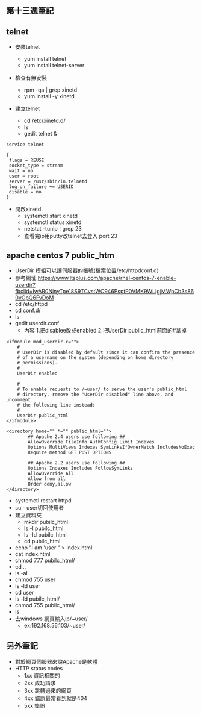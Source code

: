 ## 第十三週筆記
## telnet
* 安裝telnet
  * yum install telnet
  * yum install telnet-server
* 檢查有無安裝
  * rpm -qa | grep xinetd
  * yum install -y xinetd

* 建立telnet
  * cd /etc/xinetd.d/
  * ls
  * gedit telnet &
```
service telnet

{
 flags = REUSE
 socket_type = stream
 wait = no
 user = root
 server = /usr/sbin/in.telnetd
 log_on_failure += USERID
 disable = no
}
```
* 開啟xinetd
  * systemctl start xinetd
  * systemctl status xinetd
  * netstat -tunlp | grep 23
  * 查看完ip用putty改telnet去登入 port 23



## apache centos 7 public_htm
* UserDir 模組可以讓伺服器的帳號(檔案位置/etc/httpdconf.d)
* 參考網址 https://www.ltsplus.com/apache/rhel-centos-7-enable-userdir?fbclid=IwAR0NinyTpe18S9TCvstWC946PsptP0VMK9WLIgjMWpCb3s860vOpQ6FvDoM
* cd /etc/httpd
* cd conf.d/
* ls
* gedit userdir.conf
  * 內容  1.把disablee改成enabled 2.把UserDir public_html前面的#拿掉
```
<ifmodule mod_userdir.c="">
    #
    # UserDir is disabled by default since it can confirm the presence
    # of a username on the system (depending on home directory
    # permissions).
    #
    UserDir enabled 
 
    #
    # To enable requests to /~user/ to serve the user's public_html
    # directory, remove the "UserDir disabled" line above, and uncomment
    # the following line instead:
    #
    UserDir public_html
</ifmodule>
 
<directory home="" *="" public_html="">
        ## Apache 2.4 users use following ##
        AllowOverride FileInfo AuthConfig Limit Indexes
        Options MultiViews Indexes SymLinksIfOwnerMatch IncludesNoExec
        Require method GET POST OPTIONS
 
        ## Apache 2.2 users use following ##
        Options Indexes Includes FollowSymLinks        
        AllowOverride All
        Allow from all
        Order deny,allow
</directory>
```
* systemctl restart httpd
* su - user切回使用者
* 建立資料夾
  * mkdir pubilc_html
  * ls -l pubilc_html
  * ls -ld pubilc_html
  * cd pubilc_html
* echo "I am 'user'" > index.html
* cat index.html
* chmod 777 pubilc_html/
* cd ..
* ls -al
* chmod 755 user
* ls -ld user
* cd user
* ls -ld pubilc_html/
* chmod 755 pubilc_html/
* ls
* 去windows 網頁輸入ip/~user/
  * ex:192.168.56.103/~user/
## 另外筆記
* 對於網頁伺服器來說Apache是軟體
* HTTP status codes
  * 1xx 資訊相關的
  * 2xx 成功請求
  * 3xx 跳轉過來的網頁
  * 4xx 錯誤最常看到就是404
  * 5xx 錯誤




